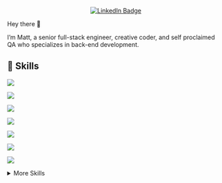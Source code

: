 <div align="center">

 

[![LinkedIn Badge](https://img.shields.io/badge/LinkedIn-Profile-informational?style=flat&logo=linkedin&logoColor=white&color=0D76A8)](https://www.linkedin.com/in/walczykmatthew)

 

</div>

 

Hey there 👋

 

I’m Matt, a senior full-stack engineer, creative coder, and self proclaimed QA who specializes in back-end development.

 

## 💼 Skills

 

![](https://img.shields.io/badge/Code-CSharp-informational?style=flat&logo=c-sharp&logoColor=white&color=4AB197)

![](https://img.shields.io/badge/Code-.NET-informational?style=flat&logo=.net&logoColor=white&color=4AB197)

![](https://img.shields.io/badge/Code-JavaScript-informational?style=flat&logo=JavaScript&logoColor=white&color=4AB197)

![](https://img.shields.io/badge/Code-TypeScript-informational?style=flat&logo=TypeScript&logoColor=white&color=4AB197)

![](https://img.shields.io/badge/Code-MongoDB-informational?style=flat&logo=MongoDB&logoColor=white&color=4AB197)

![](https://img.shields.io/badge/Code-SqlServer-informational?style=flat&logo=sqlserver&logoColor=white&color=4AB197)

![](https://img.shields.io/badge/Code-MySQL-informational?style=flat&logo=MySQL&logoColor=white&color=4AB197)

 

<details>

<summary>More Skills</summary>

<br>

 

![](https://img.shields.io/badge/Style-CSS-informational?style=flat&logo=css3&logoColor=white&color=4AB197)

 

<br>

 

![](https://img.shields.io/badge/Test-Selenium-informational?style=flat&logo=Selenium&logoColor=white&color=4AB197)

![](https://img.shields.io/badge/Test-NUnit-informational?style=flat&logo=nunit&logoColor=white&color=4AB197)

![](https://img.shields.io/badge/Test-XUnit-informational?style=flat&logo=xunit&logoColor=white&color=4AB197)

![](https://img.shields.io/badge/Test-Playwright-informational?style=flat&logo=playwright&logoColor=white&color=4AB197)

 

<br>

 

![](https://img.shields.io/badge/Tools-NuGet-informational?style=flat&logo=NuGet&logoColor=white&color=4AB197)

![](https://img.shields.io/badge/Tools-Docker-informational?style=flat&logo=docker&logoColor=white&color=4AB197)

![](https://img.shields.io/badge/Tools-Pivotal-informational?style=flat&logo=Pivotal-Tracker&logoColor=white&color=4AB197)

![](https://img.shields.io/badge/Tools-NGINX-informational?style=flat&logo=nginx&logoColor=white&color=4AB197)

![](https://img.shields.io/badge/Tools-Jenkins-informational?style=flat&logo=jenkins&logoColor=white&color=4AB197)

![](https://img.shields.io/badge/Tools-SonarQube-informational?style=flat&logo=SonarQube&logoColor=white&color=4AB197)

![](https://img.shields.io/badge/Tools-Actions-informational?style=flat&logo=github-actions&logoColor=white&color=4AB197)

![](https://img.shields.io/badge/Tools-NPM-informational?style=flat&logo=npm&logoColor=white&color=4AB197)

![](https://img.shields.io/badge/Tools-Postman-informational?style=flat&logo=Postman&logoColor=white&color=4AB197)

![](https://img.shields.io/badge/Tools-GitHub-informational?style=flat&logo=GitHub&logoColor=white&color=4AB197)

![](https://img.shields.io/badge/Tools-GitLab-informational?style=flat&logo=GitLab&logoColor=white&color=4AB197)

![](https://img.shields.io/badge/Tools-Jira-informational?style=flat&logo=Jira-Software&logoColor=white&color=4AB197)

 

 

</details>

 

<br>

